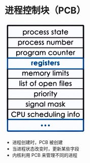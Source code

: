 # 进程控制块（PCB）

![PCB](.images/process-pcb.png)

* 进程创建时，PCB 被创建
* 当进程状态改变时，更新某些字段
* 内核利用 PCB 来管理不同的进程